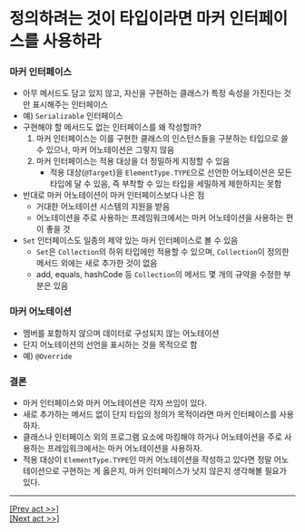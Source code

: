 # 정의하려는 것이 타입이라면 마커 인터페이스를 사용하라
### 마커 인터페이스
* 아무 메서드도 담고 있지 않고, 자신을 구현하는 클래스가 특정 속성을 가진다는 것만 표시해주는 인터페이스
* 예) `Serializable` 인터페이스
* 구현해야 할 메서드도 없는 인터페이스를 왜 작성할까?
    1. 마커 인터페이스는 이를 구현한 클래스의 인스턴스들을 구분하는 타입으로 쓸 수 있으나, 마커 어노테이션은 그렇지 않음
    2. 마커 인터페이스는 적용 대상을 더 정밀하게 지정할 수 있음
       * 적용 대상(`@Target`)을 `ElementType.TYPE`으로 선언한 어노테이션은 모든 타입에 달 수 있음, 즉 부착할 수 있는 타입을 세밀하게 제한하지는 못함
* 반대로 마커 어노테이션이 마커 인터페이스보다 나은 점
  * 거대한 어노테이션 시스템의 지원을 받음
  * 어노테이션을 주로 사용하는 프레임워크에서는 마커 어노테이션을 사용하는 편이 좋을 것
* `Set` 인터페이스도 일종의 제약 있는 마커 인터페이스로 볼 수 있음
  * `Set`은 `Collection`의 하위 타입에만 적용할 수 있으며, `Collection`이 정의한 메서드 외에는 새로 추가한 것이 없음
  * add, equals, hashCode 등 `Collection`의 메서드 몇 개의 규약을 수정한 부분은 있음
### 마커 어노테이션
* 멤버를 포함하지 않으며 데이터로 구성되지 않는 어노테이션
* 단지 어노테이션의 선언을 표시하는 것을 목적으로 함
* 예) `@Override`
### 결론
* 마커 인터페이스와 마커 어노테이션은 각자 쓰임이 있다.
* 새로 추가하는 메서드 없이 단지 타입의 정의가 목적이라면 마커 인터페이스를 사용하자.
* 클래스나 인터페이스 외의 프로그램 요소에 마킹해야 하거나 어노테이션을 주로 사용하는 프레임워크에서는 마커 어노테이션을 사용하자.
* 적용 대상이 `ElementType.TYPE`인 마커 어노테이션을 작성하고 있다면 정말 어노테이션으로 구현하는 게 옳은지, 마커 인터페이스가 낫지 않은지 생각해볼 필요가 있다.
---
[[Prev act >>]](../act7/README.md)  
[[Next act >>]](../../chapter7/act1/README.md)